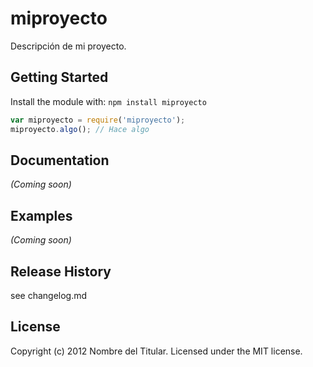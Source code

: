 miproyecto
==========

Descripción de mi proyecto.

## Getting Started
Install the module with: `npm install miproyecto`

```javascript
var miproyecto = require('miproyecto');
miproyecto.algo(); // Hace algo
```

## Documentation
_(Coming soon)_

## Examples
_(Coming soon)_

## Release History
see changelog.md

## License
Copyright (c) 2012 Nombre del Titular.
Licensed under the MIT license.
